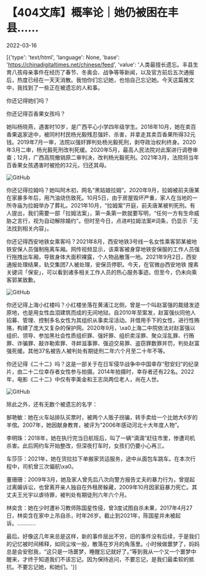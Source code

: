 # 【404文库】概率论｜她仍被困在丰县……

2022-03-16

[{'type': 'text/html', 'language': None, 'base': 'https://chinadigitaltimes.net/chinese/feed', 'value': '人类最擅长遗忘。丰县生育八孩母亲事件在经历了春节、冬奥会、战争等等新闻，以及官方前后五次通报后，热度已经在一天天消散。我怕你们忘记她，也怕自己忘记她。今天这篇推文中，我找到了一些正在被遗忘的人和事。

你还记得她们吗？

你还记得百香果女孩吗？

她叫杨晓燕，遇害时10岁，是广西平心小学四年级学生。2018年10月，她在卖百香果返家途中，被同村村民杨光毅残忍强奸、杀害，并拿走其卖百香果所得32元钱。2019年7月一审，法院以强奸罪判处杨光毅死刑，剥夺政治权利终身。2020年3月二审，杨光毅死刑改判死缓。2020年5月，最高人民法院对此案进行调卷审查；12月，广西高院撤销原二审判决，改判杨光毅死刑。2021年3月，法院将当年百香果女孩遇害时被抢的32元，归还其母。

![GitHub](https://chinadigitaltimes.net/chinese/files/2022/03/post-678203-62314b9b1af85.)

你还记得拉姆吗？她叫阿木初，网名“黑姑娘拉姆”。2020年9月，拉姆被前夫唐某在家暴多年后，用汽油烧伤致死。10月5日，由于房屋毁坏严重，家人在当地的一所寺庙为拉姆举办了葬礼。2021年10月，“拉姆案”开庭，前夫唐某被判死刑。有人提出，我们需要一部「拉姆法案」，第一条第一款就要写明，“任何一方有生命威胁之言行，视为自动解除婚约”。但时至今日，点进#拉姆法案#词条，仍显示「无法找到相关内容」。

你还记得西安地铁女乘客吗？2021年8月，西安地铁3号线一名女性乘客郭某被地铁安保人员强制拖离车厢。网传视频显示，该乘客被身穿地铁安保服的工作人员强行拖拽出车厢，导致身体大面积裸露，个人物品散落一地。2021年9月2日，西安通报处理结果，轨交集团7人被处理，安保员停职。今天，在官微@西安地铁 搜素关键词「保安」，可以看到诸多相关工作人员的热心服务事迹。但至今，仍未向乘客郭某致歉。

![GitHub](https://chinadigitaltimes.net/chinese/files/2022/03/post-678203-62314b9c68a23.)

你还记得上海小红楼吗？小红楼坐落在黄浦江北侧，曾是一个叫赵富强的裁缝发迹原地，也是用女性血泪建筑而成的无间地狱。自2010年至案发，赵富强伙同他人招募、管理、控制多名女性为其组织从事卖淫活动。并借用手下的女性，进行性贿赂，构建了庞大又复杂的保护网。2020年9月，\xa0上海二中院依法对赵富强以组织、领导、参加黑社会性质组织罪、强奸罪、组织卖淫罪、聚众淫乱罪、行贿罪、诈骗罪、敲诈勒索罪、寻衅滋事罪、强迫交易罪、盗窃罪数罪并罚，判处赵富强死缓。其他37名被告人被判处有期徒刑二年六个月至二十年不等。

你还记得《二十二》吗？这是一部关于在日军侵华战争中中国幸存“慰安妇”的纪录片，由二十二位幸存者女性参与拍摄。2014年拍摄时，幸存者还有22名。2022年，电影《二十二》中仅有李美金和王志凤两位老人，尚在人世。

![GitHub](https://chinadigitaltimes.net/chinese/files/2022/03/post-678203-62314b9e0cb72.)

除此之外，还有无数个被遗忘的名字：

郜艳敏：她在火车站排队买票时，被两个人贩子拐骗，转手卖给一个比她大6岁的羊倌。2007年，她因献身教育，被评为“2006年感动河北十大年度人物”。

李明珠：2018年，她在执行完当日航班后，叫了一辆“滴滴”赶往市里，惨遭司机杀害。此后网约车开始整改，但深夜打车时，女孩们仍要小心再三。

车莎莎：2021年，她在货拉拉下单搬家货运服务，途中从面包车跳车。在本次行程中，司机曾三次偏航\xa0。

董珊珊：2009年3月，她及家人曾先后八次向警方报告丈夫的暴力行为，曾提起过离婚诉讼，也曾离开亲人独自在外租房躲藏，2009年10月因家庭暴力死亡。其丈夫王光宇以虐待罪，被判处有期徒刑六年六个月。

林奕含：她在少时遭补习教师陈国星性侵，曾3度试图自杀未果，2017年4月27日，林奕含在家中上吊自杀，时年26岁。截止到2021年，陈国星并未被起诉。&#8230;&#8230;&#8230;&#8230;

最后。好像这几年来总是这样，新的事件层出不穷，旧的事件没有后续，于是我们的记忆被时间稀释，如同尘埃一般，散落在岁月的角落里。小时候做噩梦了，妈妈总是会安慰我，“这只是一场噩梦，睡醒忘记就好了。”等到我从一个又一个噩梦中醒来，才终于知道我们不该忘记。因为保持追问，不要忘记，是我们最柔软的抵抗。不要忘记她，和她们。'}]